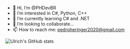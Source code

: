 - 👋 Hi, I’m @PHDevBR
- 👀 I’m interested in C#, Python, C++
- 🌱 I’m currently learning C# and .NET
- 💞️ I’m looking to collaborate...
- 📫 How to reach me: pedroheringer2020@gmail.com

![Ulrich's GitHub stats](https://github-readme-stats.vercel.app/api?username=phdevbr&show_icons=true&theme=darcula)
